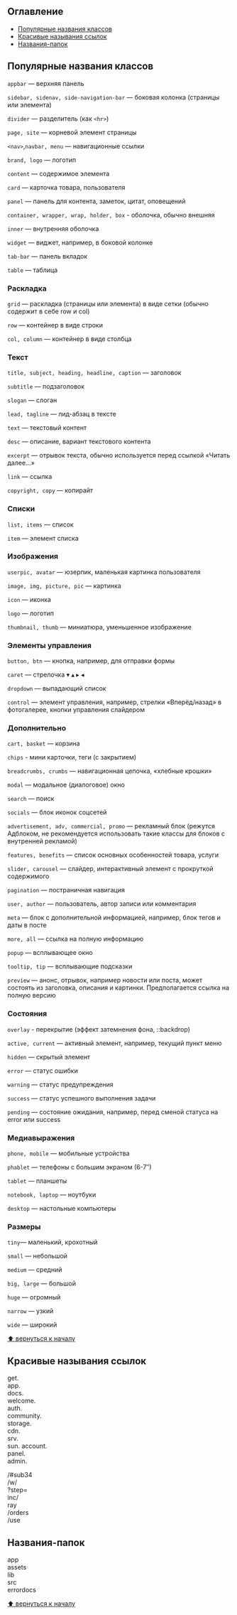 <!-- TODO полная проверка -->

## Оглавление

- [Популярные названия классов](#популярные-названия-классов)
- [Красивые называния ссылок](#красивые-называния-ссылок)
- [Названия-папок](#названия-папок)

## Популярные названия классов

`appbar` — верхняя панель

`sidebar, sidenav, side-navigation-bar` — боковая колонка (страницы или элемента)

`divider` — разделитель (как `<hr>`)

`page, site` — корневой элемент страницы

`<nav>`,`navbar, menu` — навигационные ссылки

`brand, logo` — логотип

`content` — содержимое элемента

`card` — карточка товара, пользователя

`panel` — панель для контента, заметок, цитат, оповещений

`container, wrapper, wrap, holder, box` - оболочка, обычно внешняя

`inner` — внутренняя оболочка

`widget` — виджет, например, в боковой колонке

`tab-bar` — панель вкладок

`table` — таблица

### Раскладка

`grid` — раскладка (страницы или элемента) в виде сетки (обычно содержит в себе row и col)

`row` — контейнер в виде строки

`col, column` — контейнер в виде столбца

### Текст

`title, subject, heading, headline, caption` — заголовок

`subtitle` — подзаголовок

`slogan` — слоган

`lead, tagline` — лид-абзац в тексте

`text` — текстовый контент

`desc` — описание, вариант текстового контента

`excerpt` — отрывок текста, обычно используется перед ссылкой «Читать далее…»

`link` — ссылка

`copyright, copy` — копирайт

### Списки

`list, items` — список

`item` — элемент списка

### Изображения

`userpic, avatar` — юзерпик, маленькая картинка пользователя

`image, img, picture, pic` — картинка

`icon` — иконка

`logo` — логотип

`thumbnail, thumb` — миниатюра, уменьшенное изображение

### Элементы управления

`button, btn` — кнопка, например, для отправки формы

`caret` — стрелочка ▾ ▴ ▸ ◂

`dropdown` — выпадающий список

`control` — элемент управления, например, стрелки «Вперёд/назад» в фотогалерее, кнопки управления слайдером

### Дополнительно

`cart, basket` — корзина

`сhips` - мини карточки, теги (с закрытием)

`breadcrumbs, crumbs` — навигационная цепочка, «хлебные крошки»

`modal` — модальное (диалоговое) окно

`search` — поиск

`socials` — блок иконок соцсетей

`advertisement, adv, commercial, promo` — рекламный блок (режутся Адблоком, не рекомендуется использовать такие классы для блоков с внутренней рекламой)

`features, benefits` — список основных особенностей товара, услуги

`slider, carousel` — слайдер, интерактивный элемент с прокруткой содержимого

`pagination` — постраничная навигация

`user, author` — пользователь, автор записи или комментария

`meta` — блок с дополнительной информацией, например, блок тегов и даты в посте

`more, all` — ссылка на полную информацию

`popup` — всплывающее окно

`tooltip, tip` — всплывающие подсказки

`preview` — анонс, отрывок, например новости или поста, может состоять из заголовка, описания и картинки. Предполагается ссылка на полную версию

### Состояния

`overlay` - перекрытие (эффект затемнения фона, ::backdrop)

`active, current` — активный элемент, например, текущий пункт меню

`hidden` — скрытый элемент

`error` — статус ошибки

`warning` — статус предупреждения

`success` — статус успешного выполнения задачи

`pending` — состояние ожидания, например, перед сменой статуса на error или success

### Медиавыражения

`phone, mobile` — мобильные устройства

`phablet` — телефоны с большим экраном (6-7″)

`tablet` — планшеты

`notebook, laptop` — ноутбуки

`desktop` — настольные компьютеры

### Размеры

`tiny`— маленький, крохотный

`small` — небольшой

`medium` — средний

`big, large` — большой

`huge` — огромный

`narrow` — узкий

`wide` — широкий

[⬆ вернуться к началу](#оглавление)

## Красивые называния ссылок

get.  
app.  
docs.  
welcome.  
auth.  
community.  
storage.  
cdn.  
srv.  
sun.
account.  
panel.  
admin.

/#sub34  
/w/  
?step=  
inc/  
ray  
/orders  
/use

## Названия-папок

app  
assets  
lib  
src  
errordocs

[⬆ вернуться к началу](#оглавление)
